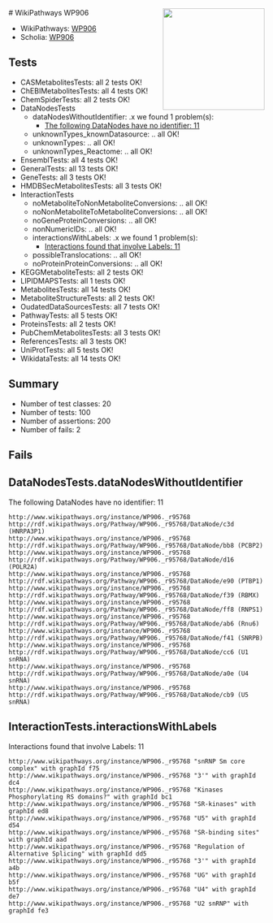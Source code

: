 <img style="float: right; width: 200px" src="https://upload.wikimedia.org/wikipedia/commons/thumb/8/83/Wplogo_with_text_500.png/640px-Wplogo_with_text_500.png" />
# WikiPathways WP906

* WikiPathways: [WP906](https://identifiers.org/wikipathways:WP906)
* Scholia: [WP906](https://scholia.toolforge.org/wikipathways/WP906)
## Tests
* CASMetabolitesTests: all 2 tests OK!
* ChEBIMetabolitesTests: all 4 tests OK!
* ChemSpiderTests: all 2 tests OK!
* DataNodesTests
    * dataNodesWithoutIdentifier: .x we found 1 problem(s):
        * [The following DataNodes have no identifier: 11](#8792c491)
    * unknownTypes_knownDatasource: .. all OK!
    * unknownTypes: .. all OK!
    * unknownTypes_Reactome: .. all OK!
* EnsemblTests: all 4 tests OK!
* GeneralTests: all 13 tests OK!
* GeneTests: all 3 tests OK!
* HMDBSecMetabolitesTests: all 3 tests OK!
* InteractionTests
    * noMetaboliteToNonMetaboliteConversions: .. all OK!
    * noNonMetaboliteToMetaboliteConversions: .. all OK!
    * noGeneProteinConversions: .. all OK!
    * nonNumericIDs: .. all OK!
    * interactionsWithLabels: .x we found 1 problem(s):
        * [Interactions found that involve Labels: 11](#fe97a8b9)
    * possibleTranslocations: .. all OK!
    * noProteinProteinConversions: .. all OK!
* KEGGMetaboliteTests: all 2 tests OK!
* LIPIDMAPSTests: all 1 tests OK!
* MetabolitesTests: all 14 tests OK!
* MetaboliteStructureTests: all 2 tests OK!
* OudatedDataSourcesTests: all 7 tests OK!
* PathwayTests: all 5 tests OK!
* ProteinsTests: all 2 tests OK!
* PubChemMetabolitesTests: all 3 tests OK!
* ReferencesTests: all 3 tests OK!
* UniProtTests: all 5 tests OK!
* WikidataTests: all 14 tests OK!


## Summary

* Number of test classes: 20
* Number of tests: 100
* Number of assertions: 200
* Number of fails: 2

## Fails

<a name="8792c491" />

## DataNodesTests.dataNodesWithoutIdentifier

The following DataNodes have no identifier: 11
```
http://www.wikipathways.org/instance/WP906._r95768 http://rdf.wikipathways.org/Pathway/WP906._r95768/DataNode/c3d (HNRPA3P1)
http://www.wikipathways.org/instance/WP906._r95768 http://rdf.wikipathways.org/Pathway/WP906._r95768/DataNode/bb8 (PCBP2)
http://www.wikipathways.org/instance/WP906._r95768 http://rdf.wikipathways.org/Pathway/WP906._r95768/DataNode/d16 (POLR2A)
http://www.wikipathways.org/instance/WP906._r95768 http://rdf.wikipathways.org/Pathway/WP906._r95768/DataNode/e90 (PTBP1)
http://www.wikipathways.org/instance/WP906._r95768 http://rdf.wikipathways.org/Pathway/WP906._r95768/DataNode/f39 (RBMX)
http://www.wikipathways.org/instance/WP906._r95768 http://rdf.wikipathways.org/Pathway/WP906._r95768/DataNode/ff8 (RNPS1)
http://www.wikipathways.org/instance/WP906._r95768 http://rdf.wikipathways.org/Pathway/WP906._r95768/DataNode/ab6 (Rnu6)
http://www.wikipathways.org/instance/WP906._r95768 http://rdf.wikipathways.org/Pathway/WP906._r95768/DataNode/f41 (SNRPB)
http://www.wikipathways.org/instance/WP906._r95768 http://rdf.wikipathways.org/Pathway/WP906._r95768/DataNode/cc6 (U1 snRNA)
http://www.wikipathways.org/instance/WP906._r95768 http://rdf.wikipathways.org/Pathway/WP906._r95768/DataNode/a0e (U4 snRNA)
http://www.wikipathways.org/instance/WP906._r95768 http://rdf.wikipathways.org/Pathway/WP906._r95768/DataNode/cb9 (U5 snRNA)
```

<a name="fe97a8b9" />

## InteractionTests.interactionsWithLabels

Interactions found that involve Labels: 11
```
http://www.wikipathways.org/instance/WP906._r95768 "snRNP Sm core complex" with graphId f75
http://www.wikipathways.org/instance/WP906._r95768 "3'" with graphId dc4
http://www.wikipathways.org/instance/WP906._r95768 "Kinases Phosphorylating RS domains?" with graphId bc1
http://www.wikipathways.org/instance/WP906._r95768 "SR-kinases" with graphId ed8
http://www.wikipathways.org/instance/WP906._r95768 "U5" with graphId d54
http://www.wikipathways.org/instance/WP906._r95768 "SR-binding sites" with graphId aad
http://www.wikipathways.org/instance/WP906._r95768 "Regulation of
Alternative Splicing" with graphId dd5
http://www.wikipathways.org/instance/WP906._r95768 "3'" with graphId a4b
http://www.wikipathways.org/instance/WP906._r95768 "UG" with graphId b5f
http://www.wikipathways.org/instance/WP906._r95768 "U4" with graphId de7
http://www.wikipathways.org/instance/WP906._r95768 "U2 snRNP" with graphId fe3
```

